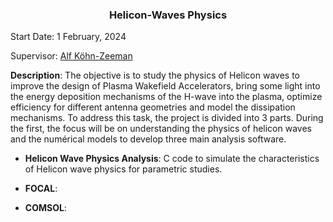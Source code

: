 <h3 align="center"> Helicon-Waves Physics </h3> 

Start Date: 1 February, 2024

Supervisor: [Alf Köhn-Zeeman](https://www.igvp.uni-stuttgart.de/team/Koehn-Seemann/)

**Description**: The objective is to study the physics of Helicon waves to improve the design of Plasma Wakefield Accelerators, bring some light into the energy deposition mechanisms of the H-wave into the plasma, optimize efficiency for different antenna geometries and model the dissipation mechanisms. 
To address this task, the project is divided into 3 parts. During the first, the focus will be on understanding the physics of helicon waves and the numérical models to develop three main analysis software.

* **Helicon Wave Physics Analysis**: C code to simulate the characteristics of Helicon wave physics for parametric studies.

* **FOCAL**:

* **COMSOL**:

